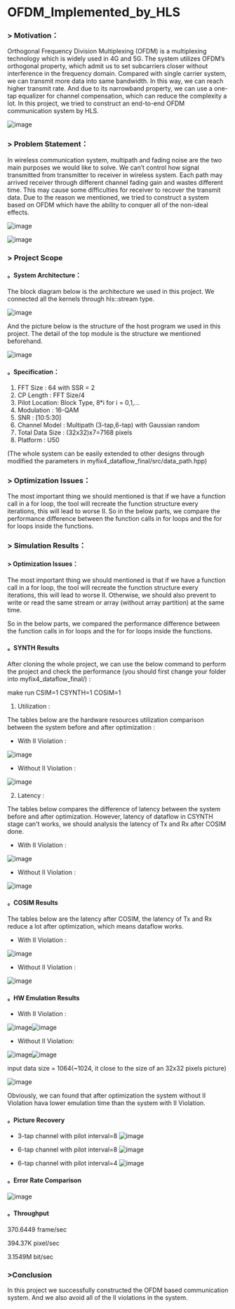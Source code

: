 # OFDM_Implemented_by_HLS

### > Motivation：

Orthogonal Frequency Division Multiplexing (OFDM) is a multiplexing technology which is widely used in 4G and 5G. The system utilizes OFDM’s orthogonal property, which admit us to set subcarriers closer without interference in the frequency domain. Compared with single carrier system, we can transmit more data into same bandwidth. In this way, we can reach higher transmit rate. And due to its narrowband property, we can use a one-tap equalizer for channel compensation, which can reduce the complexity a lot. In this project, we tried to construct an end-to-end OFDM communication system by HLS.

![image](https://user-images.githubusercontent.com/102524142/174599266-031b3a6c-852f-442a-858c-c50b011f02cd.png)

### > Problem Statement：

In wireless communication system, multipath and fading noise are the two main purposes we would like to solve. We can’t control how signal transmitted from transmitter to receiver in wireless system. Each path may arrived receiver through different channel fading gain and wastes different time. This may cause some difficulties for receiver to recover the transmit data. Due to the reason we mentioned, we tried to construct a system based on OFDM which have the ability to conquer all of the non-ideal effects.

![image](https://user-images.githubusercontent.com/102524142/174599731-0d55d8b7-5141-48d4-a452-58ff461b25d4.png)

![image](https://user-images.githubusercontent.com/102524142/175023096-8bbf17da-9eb5-48ad-8b11-47b6a3694bfb.png)

### > Project Scope
 #### 。System Architecture：
 The block diagram below is the architecture we used in this project. We connected all the kernels through hls::stream type.
 
 ![image](https://user-images.githubusercontent.com/102524142/174599880-a740197d-dfab-4da7-938d-f461f42bd2c8.png)
 
 And the picture below is the structure of the host program we used in this project. The detail of the top module is the structure we mentioned beforehand.
 
![image](https://user-images.githubusercontent.com/102524142/175022728-59e2e728-ebb8-4882-98d4-0f26d91f2f41.png)

 #### 。Specification：
1. FFT Size : 64 with SSR = 2
2. CP Length : FFT Size/4
3. Pilot Location: Block Type, 8*i for i = 0,1,...
4. Modulation : 16-QAM
5. SNR : [10:5:30]
6. Channel Model : Multipath (3-tap,6-tap) with Gaussian random
7. Total Data Size : (32x32)x7=7168 pixels
8. Platform : U50

(The whole system can be easily extended to other designs through modified the parameters in myfix4_dataflow_final/src/data_path.hpp)

### > Optimization Issues：
The most important thing we should mentioned is that if we have a function call in a for loop, the tool will recreate the function structure every iterations, this will lead to worse II.
So in the below parts, we compare the performance difference between the function calls in for loops and the for for loops inside the functions. 

### > Simulation Results：
#### > Optimization Issues：
The most important thing we should mentioned is that if we have a function call in a for loop, the tool will recreate the function structure every iterations, this will lead to worse II. Otherwise, we should also prevent to write or read the same stream or array (without array partition) at the same time.

So in the below parts, we compared the performance difference between the function calls in for loops and the for for loops inside the functions. 

#### 。SYNTH Results

After cloning the whole project, we can use the below command to perform the project and check the performance (you should first change your folder into myfix4_dataflow_final/) : 

 make run CSIM=1 CSYNTH=1 COSIM=1

1. Utilization :

The tables below are the hardware resources utilization comparison between the system before and after optimization : 

 - With II Violation : 
 
 ![image](https://user-images.githubusercontent.com/102524142/174608540-4d911c0b-5cb7-4415-b7dd-4564d120ef44.png)

 - Without II Violation : 

![image](https://user-images.githubusercontent.com/102524142/174608627-a63e5727-d7a8-48aa-adcf-15670a987898.png)

2. Latency : 

The tables below compares the difference of latency between the system before and after optimization. However, latency of dataflow in CSYNTH stage can't works, we should analysis the latency of Tx and Rx after COSIM done.

 - With II Violation : 
 
![image](https://user-images.githubusercontent.com/102524142/174608763-5f989d38-2ec6-4e1a-958b-72aa78b94f56.png)

 - Without II Violation : 

![image](https://user-images.githubusercontent.com/102524142/174608820-2d6e1cb0-1800-4a0a-8641-c4972ea0654c.png)

#### 。COSIM Results

The tables below are the latency after COSIM, the latency of Tx and Rx reduce a lot after optimization, which means dataflow works.

- With II Violation :

![image](https://user-images.githubusercontent.com/102524142/174608918-490d3ab5-e814-44f5-a6a2-5a44381e1664.png)

- Without II Violation : 

![image](https://user-images.githubusercontent.com/102524142/174608967-db85d0c6-71b3-4452-bb79-3b236b95f35e.png)


#### 。HW Emulation Results

  -  With II Violation :
  
![image](https://user-images.githubusercontent.com/102524142/174609070-3cb7f18c-ece9-4ff1-8ab4-68e655776c3b.png)![image](https://user-images.githubusercontent.com/102524142/174609076-76de0177-0945-4d1d-b989-618d1fe8c6dd.png)

- Without II Violation:

![image](https://user-images.githubusercontent.com/102524142/174609143-17006aba-022c-473c-af85-96b17e48beca.png)![image](https://user-images.githubusercontent.com/102524142/174609153-b5c00d34-04d5-4cb4-816e-afa95de9e7b9.png)

input data size = 1064(~1024, it close to the size of an 32x32 pixels picture)

![image](https://user-images.githubusercontent.com/102524142/174609290-e9df5780-bae5-4c08-8c37-853d17d56c08.png)

Obviously, we can found that after optimization the system without II Violation hava lower emulation time than the system with II Violation.

#### 。Picture Recovery 

- 3-tap channel with pilot interval=8
![image](https://user-images.githubusercontent.com/102524142/175021346-5e7c0751-6559-4d34-b75c-d23fff86759e.png)

- 6-tap channel with pilot interval=8
![image](https://user-images.githubusercontent.com/102524142/175021327-1876134e-678f-40b2-aadc-74678e30de7e.png)

- 6-tap channel with pilot interval=4
![image](https://user-images.githubusercontent.com/102524142/175021339-3138710e-7ab5-4a06-ad6f-561a57026415.png)


#### 。Error Rate Comparison
![image](https://user-images.githubusercontent.com/102524142/175021080-93ee1d97-8738-43d7-bd6d-479e5d4d9076.png)

#### 。Throughput
370.6449 frame/sec

394.37K pixel/sec

3.1549M bit/sec

### >Conclusion
In this project we successfully constructed the OFDM based communication system. And we also avoid all of the II violations in the system.
































